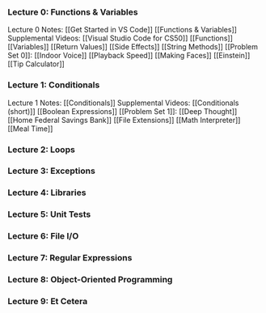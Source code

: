 ### Lecture 0: Functions & Variables
Lecture 0 Notes:
	[[Get Started in VS Code]]
	[[Functions & Variables]]
Supplemental Videos:
	[[Visual Studio Code for CS50]]
	[[Functions]]
	[[Variables]]
	[[Return Values]]
	[[Side Effects]]
	[[String Methods]]
[[Problem Set 0]]:
	[[Indoor Voice]]
	[[Playback Speed]]
	[[Making Faces]]
	[[Einstein]]
	[[Tip Calculator]]
	
### Lecture 1: Conditionals
Lecture 1 Notes:
	[[Conditionals]]
Supplemental Videos:
	[[Conditionals (short)]]
	[[Boolean Expressions]]
[[Problem Set 1]]:
	[[Deep Thought]]
	[[Home Federal Savings Bank]]
	[[File Extensions]]
	[[Math Interpreter]]
	[[Meal Time]]
	
### Lecture 2: Loops



### Lecture 3: Exceptions

### Lecture 4: Libraries

### Lecture 5: Unit Tests

### Lecture 6: File I/O

### Lecture 7: Regular Expressions

### Lecture 8: Object-Oriented Programming

### Lecture 9: Et Cetera
